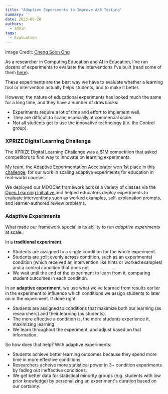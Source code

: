 ```yaml
---
title: "Adaptive Experiments to Improve A/B Testing"
summary: ''
date: 2023-09-28
authors:
  - admin
tags:
  - Evaluation
---
```


Image Credit: [Cheng Soon Ong](https://researchoutreach.org/articles/adaptive-experiments-machine-learning-help-scientific-discovery/)

As a researcher in Computing Education and AI in Education, I've run dozens of experiments to evaluate the interventions I've built (read some of them [here](https://scholar.google.com/citations?user=v6zJ_8cAAAAJ)).

These experiments are the best way we have to evaluate whether a learning tool or intervention actually helps students, and to make it better.

However, the nature of educational experiments has looked much the same for a long time, and they have a number of drawbacks:
* Experiments require a lot of time and effort to implement well.
* They are difficult to scale, especially at commercial scale.
* Not all students get to use the innovative technology (i.e. the Control group).

### XPRIZE Digital Learning Challenge

The [XPRIZE Digital Learning Challenge](https://www.xprize.org/challenge/digitallearning) was a $1M competition that asked competitors to find way to innovate on learning experiments.

My team, the [Adaptive Experimentation Accelerator](https://www.adexacc.org/) [won 1st place in this challenge](https://www.xprize.org/challenge/digitallearning/articles/xprize-and-the-institute-of-education-sciences-announce-winners-of-1m-digital-learning-challenge), for our work in scaling adaptive experiments for education in real-world courses.

We deployed our MOOClet framework across a variety of classes via the [Open Learning Initiative ](https://oli.cmu.edu/) and helped educators deploy experiments to evaluate interventions such as worked examples, self-explanation prompts, and learner-authored review problems.

### Adaptive Experiments

What made our framework special is its ability to run *adaptive experiments* at scale.

In a **traditional experiment**:
* Students are assigned to a single condition for the whole experiment.
* Students are split evenly across condition, such as an experimental condition (which received an intervention like hints or worked examples) and a control condition that does not
* We wait until the end of the experiment to learn from it, comparing student outcomes in each condition.

In an **adaptive experiment**, we use what we've learned from results earlier in the experiment to influence which conditions we assign students to later on in the experiment. If done right:
* Students are assigned to conditions that maximize both our learning (as researchers) and their learning (as students).
* The more effective a condition is, the more students experience it, maximizing learning.
* We learn throughout the experiment, and adjust based on that information.

So how does that help? With adaptive experiments:
* Students achieve better learning outcomes because they spend more time in more effective conditions.
* Researchers acheive more statistical power in 3+ condition experiments by fading out ineffective conditions.
* We get better data for statistical minority groups (e.g. students with low prior knowledge) by personalizing an experiment's duration based on our certainty.